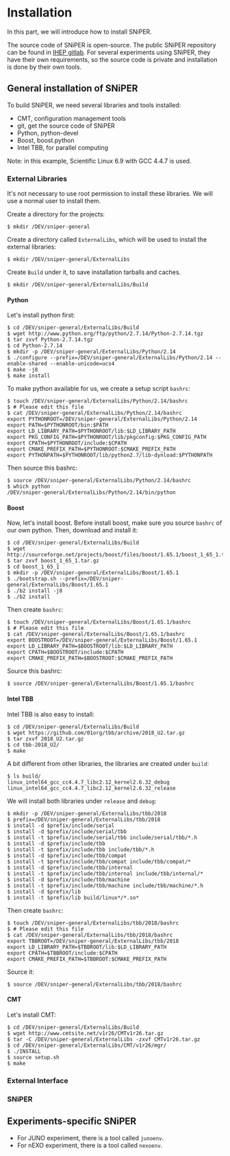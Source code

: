 # Installation

In this part, we will introduce how to install SNiPER.

The source code of SNiPER is open-source. The public SNiPER repository can be found in [IHEP gitlab](http://gitlab.ihep.ac.cn/zoujh/sniper). For several experiments using SNiPER, they have their own requirements, so the source code is private and installation is done by their own tools.

## General installation of SNiPER

To build SNiPER, we need several libraries and tools installed:

* CMT, configuration management tools
* git, get the source code of SNiPER
* Python, python-devel
* Boost, boost.python
* Intel TBB, for parallel computing

Note: in this example, Scientific Linux 6.9 with GCC 4.4.7 is used.

### External Libraries
It's not necessary to use root permission to install these libraries.
We will use a normal user to install them.

Create a directory for the projects:
```
$ mkdir /DEV/sniper-general
```

Create a directory called `ExternalLibs`, which will be used to install the external libraries:
```
$ mkdir /DEV/sniper-general/ExternalLibs
```

Create `Build` under it, to save installation tarballs and caches.
```
$ mkdir /DEV/sniper-general/ExternalLibs/Build
```

#### Python
Let's install python first:
```
$ cd /DEV/sniper-general/ExternalLibs/Build
$ wget http://www.python.org/ftp/python/2.7.14/Python-2.7.14.tgz
$ tar zxvf Python-2.7.14.tgz 
$ cd Python-2.7.14
$ mkdir -p /DEV/sniper-general/ExternalLibs/Python/2.14
$ ./configure --prefix=/DEV/sniper-general/ExternalLibs/Python/2.14 --enable-shared --enable-unicode=ucs4
$ make -j8
$ make install
```

To make python available for us, we create a setup script `bashrc`:
```
$ touch /DEV/sniper-general/ExternalLibs/Python/2.14/bashrc
$ # Please edit this file
$ cat /DEV/sniper-general/ExternalLibs/Python/2.14/bashrc
export PYTHONROOT=/DEV/sniper-general/ExternalLibs/Python/2.14
export PATH=$PYTHONROOT/bin:$PATH
export LD_LIBRARY_PATH=$PYTHONROOT/lib:$LD_LIBRARY_PATH
export PKG_CONFIG_PATH=$PYTHONROOT/lib/pkgconfig:$PKG_CONFIG_PATH
export CPATH=$PYTHONROOT/include:$CPATH
export CMAKE_PREFIX_PATH=$PYTHONROOT:$CMAKE_PREFIX_PATH
export PYTHONPATH=$PYTHONROOT/lib/python2.7/lib-dynload:$PYTHONPATH
```

Then source this bashrc:
```
$ source /DEV/sniper-general/ExternalLibs/Python/2.14/bashrc
$ which python
/DEV/sniper-general/ExternalLibs/Python/2.14/bin/python
```

#### Boost
Now, let's install boost. Before install boost, make sure you source `bashrc` of our own python.
Then, download and install it:
```
$ cd /DEV/sniper-general/ExternalLibs/Build
$ wget http://sourceforge.net/projects/boost/files/boost/1.65.1/boost_1_65_1.tar.gz
$ tar zxvf boost_1_65_1.tar.gz 
$ cd boost_1_65_1
$ mkdir -p /DEV/sniper-general/ExternalLibs/Boost/1.65.1
$ ./bootstrap.sh --prefix=/DEV/sniper-general/ExternalLibs/Boost/1.65.1
$ ./b2 install -j8
$ ./b2 install
```

Then create `bashrc`:
```
$ touch /DEV/sniper-general/ExternalLibs/Boost/1.65.1/bashrc
$ # Please edit this file
$ cat /DEV/sniper-general/ExternalLibs/Boost/1.65.1/bashrc
export BOOSTROOT=/DEV/sniper-general/ExternalLibs/Boost/1.65.1
export LD_LIBRARY_PATH=$BOOSTROOT/lib:$LD_LIBRARY_PATH
export CPATH=$BOOSTROOT/include:$CPATH
export CMAKE_PREFIX_PATH=$BOOSTROOT:$CMAKE_PREFIX_PATH
```

Source this bashrc:
```
$ source /DEV/sniper-general/ExternalLibs/Boost/1.65.1/bashrc
```

#### Intel TBB
Intel TBB is also easy to install:
```
$ cd /DEV/sniper-general/ExternalLibs/Build
$ wget https://github.com/01org/tbb/archive/2018_U2.tar.gz
$ tar zxvf 2018_U2.tar.gz 
$ cd tbb-2018_U2/
$ make
```

A bit different from other libraries, the libraries are created under `build`:
```
$ ls build/
linux_intel64_gcc_cc4.4.7_libc2.12_kernel2.6.32_debug
linux_intel64_gcc_cc4.4.7_libc2.12_kernel2.6.32_release
```

We will install both libraries under `release` and `debug`:
```
$ mkdir -p /DEV/sniper-general/ExternalLibs/tbb/2018
$ prefix=/DEV/sniper-general/ExternalLibs/tbb/2018
$ install -d $prefix/include/serial
$ install -d $prefix/include/serial/tbb
$ install -t $prefix/include/serial/tbb include/serial/tbb/*.h
$ install -d $prefix/include/tbb
$ install -t $prefix/include/tbb include/tbb/*.h
$ install -d $prefix/include/tbb/compat
$ install -t $prefix/include/tbb/compat include/tbb/compat/*
$ install -d $prefix/include/tbb/internal
$ install -t $prefix/include/tbb/internal include/tbb/internal/*
$ install -d $prefix/include/tbb/machine
$ install -t $prefix/include/tbb/machine include/tbb/machine/*.h
$ install -d $prefix/lib
$ install -t $prefix/lib build/linux*/*.so*
```

Then create `bashrc`:
```
$ touch /DEV/sniper-general/ExternalLibs/tbb/2018/bashrc
$ # Please edit this file
$ cat /DEV/sniper-general/ExternalLibs/tbb/2018/bashrc
export TBBROOT=/DEV/sniper-general/ExternalLibs/tbb/2018
export LD_LIBRARY_PATH=$TBBROOT/lib:$LD_LIBRARY_PATH
export CPATH=$TBBROOT/include:$CPATH
export CMAKE_PREFIX_PATH=$TBBROOT:$CMAKE_PREFIX_PATH
```

Source it:
```
$ source /DEV/sniper-general/ExternalLibs/tbb/2018/bashrc
```

#### CMT
Let's install CMT:
```
$ cd /DEV/sniper-general/ExternalLibs/Build
$ wget http://www.cmtsite.net/v1r26/CMTv1r26.tar.gz
$ tar -C /DEV/sniper-general/ExternalLibs -zxvf CMTv1r26.tar.gz
$ cd /DEV/sniper-general/ExternalLibs/CMT/v1r26/mgr/
$ ./INSTALL
$ source setup.sh
$ make
```

### External Interface

### SNiPER

## Experiments-specific SNiPER

* For JUNO experiment, there is a tool called `junoenv`.
* For nEXO experiment, there is a tool called `nexoenv`.
